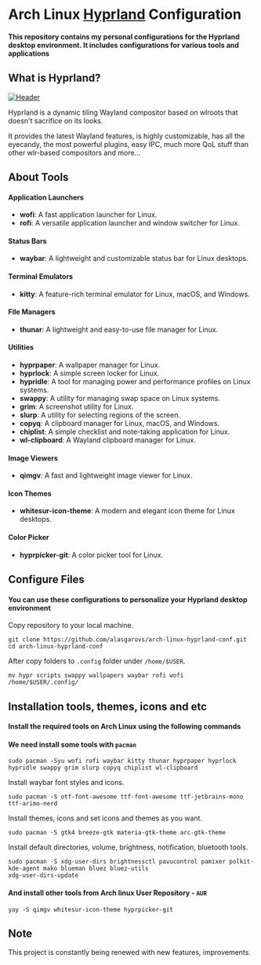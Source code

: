 # Arch Linux [Hyprland](https://hyprland.org/) Configuration

#### This repository contains my personal configurations for the Hyprland desktop environment. It includes configurations for various tools and applications

## What is Hyprland?

[![Header](https://raw.githubusercontent.com/vaxerski/Hyprland/main/assets/header.svg)](https://github.com/hyprwm/Hyprland)

Hyprland is a dynamic tiling Wayland compositor based on wlroots that doesn't sacrifice on its looks.

It provides the latest Wayland features, is highly customizable, has all the eyecandy, the most powerful plugins, easy IPC, much more QoL stuff than other wlr-based compositors and more...

## About Tools

#### Application Launchers

- **wofi**: A fast application launcher for Linux.
- **rofi**: A versatile application launcher and window switcher for Linux.

#### Status Bars

- **waybar**: A lightweight and customizable status bar for Linux desktops.

#### Terminal Emulators

- **kitty**: A feature-rich terminal emulator for Linux, macOS, and Windows.

#### File Managers

- **thunar**: A lightweight and easy-to-use file manager for Linux.

#### Utilities

- **hyprpaper**: A wallpaper manager for Linux.
- **hyprlock**: A simple screen locker for Linux.
- **hypridle**: A tool for managing power and performance profiles on Linux systems.
- **swappy**: A utility for managing swap space on Linux systems.
- **grim**: A screenshot utility for Linux.
- **slurp**: A utility for selecting regions of the screen.
- **copyq**: A clipboard manager for Linux, macOS, and Windows.
- **chiplist**: A simple checklist and note-taking application for Linux.
- **wl-clipboard**: A Wayland clipboard manager for Linux.

#### Image Viewers

- **qimgv**: A fast and lightweight image viewer for Linux.

#### Icon Themes

- **whitesur-icon-theme**: A modern and elegant icon theme for Linux desktops.

#### Color Picker

- **hyprpicker-git**: A color picker tool for Linux.

## Configure Files

#### You can use these configurations to personalize your Hyprland desktop environment

Copy repository to your local machine.

```console
git clone https://github.com/alasgarovs/arch-linux-hyprland-conf.git
cd arch-linux-hyprland-conf
```

After copy folders to ```.config``` folder under ```/home/$USER```.

```console
mv hypr scripts swappy wallpapers waybar rofi wofi /home/$USER/.config/
```

## Installation tools, themes, icons and etc

#### Install the required tools on Arch Linux using the following commands

#### We need install some tools with ```pacman```

```console
sudo pacman -Syu wofi rofi waybar kitty thunar hyprpaper hyprlock hypridle swappy grim slurp copyq chiplist wl-clipboard
```

Install waybar font styles and icons.

 ```console
 sudo pacman -S otf-font-awesome ttf-font-awesome ttf-jetbrains-mono ttf-arimo-nerd
 ```

Install themes, icons and set icons and themes as you want.

 ```console
 sudo pacman -S gtk4 breeze-gtk materia-gtk-theme arc-gtk-theme
 ```

Install default directories, volume, brightness, notification, bluetooth tools.

 ```console
 sudo pacman -S xdg-user-dirs brightnessctl pavucontrol pamixer polkit-kde-agent mako blueman bluez bluez-utils
 xdg-user-dirs-update
 ```

#### And install other tools from Arch linux User Repository - ```AUR```

 ```console
yay -S qimgv whitesur-icon-theme hyprpicker-git
 ```

## Note

This project is constantly being renewed with new features, improvements.
